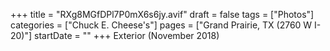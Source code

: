 +++
title = "RXg8MGfDPl7P0mX6s6jy.avif"
draft = false
tags = ["Photos"]
categories = ["Chuck E. Cheese's"]
pages = ["Grand Prairie, TX (2760 W I-20)"]
startDate = ""
+++
Exterior (November 2018)
